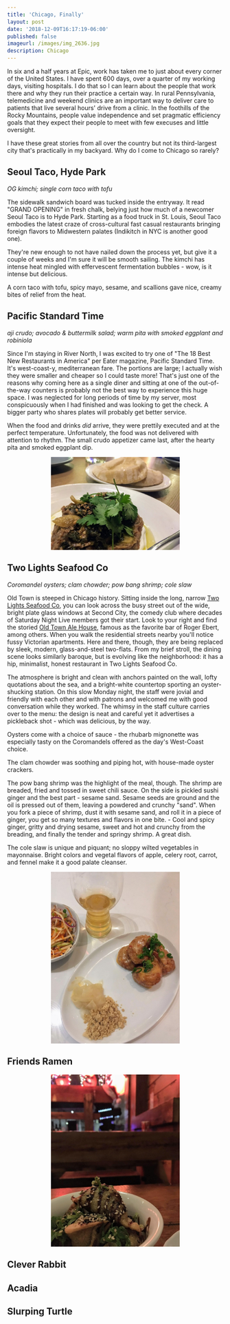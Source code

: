 ```yaml
---
title: 'Chicago, Finally'
layout: post
date: '2018-12-09T16:17:19-06:00'
published: false
imageurl: /images/img_2636.jpg
description: Chicago
---
```

In six and a half years at Epic, work has taken me to just about every corner of the United States. I have spent 600 days, over a quarter of my working days, visiting hospitals. I do that so I can learn about the people that work there and why they run their practice a certain way. In rural Pennsylvania, telemedicine and weekend clinics are an important way to deliver care to patients that live several hours' drive from a clinic. In the foothills of the Rocky Mountains, people value independence and set pragmatic efficiency goals that they expect their people to meet with few execuses and little oversight.

I have these great stories from all over the country but not its third-largest city that's practically in my backyard. Why do I come to Chicago so rarely?

## Seoul Taco, Hyde Park

_OG kimchi; single corn taco with tofu_

The sidewalk sandwich board was tucked inside the entryway. It read "GRAND OPENING" in fresh chalk, belying just how much of a newcomer Seoul Taco is to Hyde Park. Starting as a food truck in St. Louis, Seoul Taco embodies the latest craze of cross-cultural fast casual restaurants bringing foreign flavors to Midwestern palates (Indikitch in NYC is another good one).

They're new enough to not have nailed down the process yet, but give it a couple of weeks and I'm sure it will be smooth sailing. The kimchi has intense heat mingled with effervescent fermentation bubbles - wow, is it intense but delicious.

A corn taco with tofu, spicy mayo, sesame, and scallions gave nice, creamy bites of relief from the heat.

## Pacific Standard Time

_aji crudo; avocado & buttermilk salad; warm pita with smoked eggplant and robiniola_

Since I'm staying in River North, I was excited to try one of "The 18 Best New Restaurants in America" per Eater magazine, Pacific Standard Time. It's west-coast-y, mediterranean fare. The portions are large; I actually wish they were smaller and cheaper so I could taste more! That's just one of the reasons why coming here as a single diner and sitting at one of the out-of-the-way counters is probably not the best way to experience this huge space. I was neglected for long periods of time by my server, most conspicuously when I had finished and was looking to get the check. A bigger party who shares plates will probably get better service.

When the food and drinks _did_ arrive, they were prettily executed and at the perfect temperature. Unfortunately, the food was not delivered with attention to rhythm. The small crudo appetizer came last, after the hearty pita and smoked eggplant dip.

<img src="/images/pst.jpg" width="300" alt="Pow bang shrimp; with sesame sand and cole slaw" style="margin:auto; display:block" />


## Two Lights Seafood Co

_Coromandel oysters; clam chowder; pow bang shrimp; cole slaw_

Old Town is steeped in Chicago history. Sitting inside the long, narrow [Two Lights Seafood Co](https://www.twolightschicago.com/), you can look across the busy street out of the wide, bright plate glass windows at Second City, the comedy club where decades of Saturday Night Live members got their start. Look to your right and find the storied [Old Town Ale House](https://www.thrillist.com/drink/chicago/no-shots-allowed-an-oral-history-of-the-old-town-ale-house), famous as the favorite bar of Roger Ebert, among others. When you walk the residential streets nearby you'll notice fussy Victorian apartments. Here and there, though, they are being replaced by sleek, modern, glass-and-steel two-flats. From my brief stroll, the dining scene looks similarly baroque, but is evolving like the neighborhood: it has a hip, minimalist, honest restaurant in Two Lights Seafood Co. 

The atmosphere is bright and clean with anchors painted on the wall, lofty quotations about the sea, and a bright-white countertop sporting an oyster-shucking station. On this slow Monday night, the staff were jovial and friendly with each other and with patrons and welcomed me with good conversation while they worked. The whimsy in the staff culture carries over to the menu: the design is neat and careful yet it advertises a pickleback shot - which was delicious, by the way.

Oysters come with a choice of sauce - the rhubarb mignonette was especially tasty on the Coromandels offered as the day's West-Coast choice.

The clam chowder was soothing and piping hot, with house-made oyster crackers. 

The pow bang shrimp was the highlight of the meal, though. The shrimp are breaded, fried and tossed in sweet chili sauce. On the side is pickled sushi ginger and the best part - sesame sand. Sesame seeds are ground and the oil is pressed out of them, leaving a powdered and crunchy "sand". When you fork a piece of shrimp, dust it with sesame sand, and roll it in a piece of ginger, you get so many textures and flavors in one bite. - Cool and spicy ginger, gritty and drying sesame, sweet and hot and crunchy from the breading, and finally the tender and springy shrimp. A great dish.

The cole slaw is unique and piquant; no sloppy wilted vegetables in mayonnaise. Bright colors and vegetal flavors of apple, celery root, carrot, and fennel make it a good palate cleanser. 

<img src="/images/img_2636.jpg" width="300" alt="Pow bang shrimp; with sesame sand and cole slaw" style="margin:auto; display:block" />



## Friends Ramen

<img src="/images/friendsramen.jpg" width="300" alt="Pow bang shrimp; with sesame sand and cole slaw" style="margin:auto; display:block" />


## Clever Rabbit


## Acadia

## Slurping Turtle
